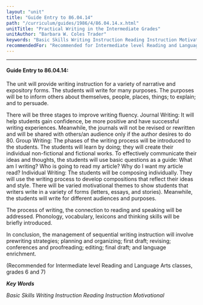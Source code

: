 ```yaml
---
layout: "unit"
title: "Guide Entry to 86.04.14"
path: "/curriculum/guides/1986/4/86.04.14.x.html"
unitTitle: "Practical Writing in the Intermediate Grades"
unitAuthor: "Barbara W. Coles Trader"
keywords: "Basic Skills Writing Instruction Reading Instruction Motivational"
recommendedFor: "Recommended for Intermediate level Reading and Language Arts classes, grades 6 and 7"
---
```

<body>
<hr/>
<h4>
Guide Entry to 86.04.14:
</h4>
The unit will provide writing instruction for a variety of narrative and expository forms. The students will write for many purposes. The purposes will be to inform others about themselves, people, places, things; to explain; and to persuade.
<p>
There will be three stages to improve writing fluency. Journal Writing: It will help students gain confidence, be more positive and have successful writing experiences. Meanwhile, the journals will not be revised or rewritten and will be shared with others/an audience only if the author desires to do 80. Group Writing: The phases of the writing process will be introduced to the students. The students will learn by doing; they will create their individual non-fictional and fictional works. To effectively communicate their ideas and thoughts, the students will use basic questions as a guide: What am I writing? Who is going to read my article? Why do I want my article read? Individual Writing: The students will be composing individually. They will use the writing process to develop compositions that reflect their ideas and style. There will be varied motivational themes to show students that writers write in a variety of forms (letters, essays, and stories). Meanwhile, the students will write for different audiences and purposes.
</p>
<p>
The process of writing, the connection to reading and speaking will be addressed. Phonology, vocabulary, lexicons and thinking skills will be briefly introduced.
</p>
<p>
In conclusion, the management of sequential writing instruction will involve prewriting strategies; planning and organizing; first draft; revising; conferences and proofreading; editing; final draft; and language enrichment.
</p>
<p>
(Recommended for Intermediate level Reading and Language Arts classes, grades 6 and 7)
</p>
<p>
<b>
<i>
Key Words
</i>
</b>
<br/>
</p>
<p>
<i>
Basic Skills Writing Instruction Reading Instruction Motivational
</i>
</p>
</body>